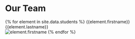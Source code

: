 # Our Team

{% for element in site.data.students %}
{{element.firstname}} {{element.lastname}} <br/>
<img src="{{element.image}}" alt="element.firstname"/>
{% endfor %}
